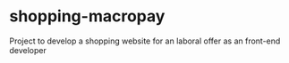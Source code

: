 # shopping-macropay

Project to develop a shopping website for an laboral offer as an front-end developer
